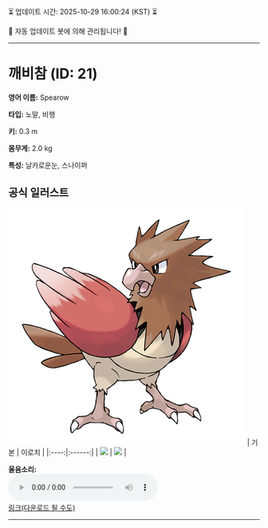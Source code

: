 
⏳ 업데이트 시간: 2025-10-29 16:00:24 (KST) ⏳

🤖 자동 업데이트 봇에 의해 관리됩니다! 🤖

---

# 깨비참 (ID: 21)
**영어 이름:** Spearow

**타입:** 노말, 비행

**키:** 0.3 m

**몸무게:** 2.0 kg

**특성:** 날카로운눈, 스나이퍼

## 공식 일러스트
![](https://raw.githubusercontent.com/PokeAPI/sprites/master/sprites/pokemon/other/official-artwork/21.png)
| 기본 | 이로치 |
|:----:|:------:|
| <img src="http://play.pokemonshowdown.com/sprites/ani/spearow.gif" width="200"> | <img src="http://play.pokemonshowdown.com/sprites/ani-shiny/spearow.gif" width="200"> |

**울음소리:**<br><audio controls src="https://raw.githubusercontent.com/PokeAPI/cries/main/cries/pokemon/latest/21.ogg"></audio><br> [링크(다운로드 될 수도)](https://raw.githubusercontent.com/PokeAPI/cries/main/cries/pokemon/latest/21.ogg)


---
